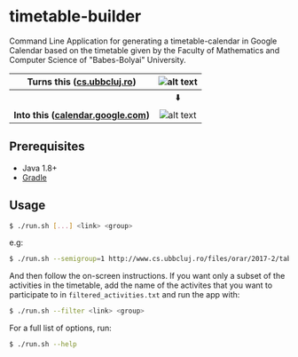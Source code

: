 # timetable-builder

Command Line Application for generating a timetable-calendar in Google Calendar based on the timetable given by the Faculty of Mathematics and Computer Science of "Babes-Bolyai" University.

| **Turns this ([cs.ubbcluj.ro](http://www.cs.ubbcluj.ro/files/orar/2017-2/tabelar/index.html))** | ![alt text](https://imgur.com/a/QNe7W "Before") |
|:-----------------------------------------------------------------------------------------------:|:-----------------------------------------------------:|
|                                                                                                 | ⬇️                                                     |
| **Into this ([calendar.google.com](https://calendar.google.com))**                              | ![alt text](https://imgur.com/a/JCFV6 "After")  |

## Prerequisites

- Java 1.8+
- [Gradle](https://gradle.org/install)

## Usage

```bash
$ ./run.sh [...] <link> <group>
```
e.g:

```bash
$ ./run.sh --semigroup=1 http://www.cs.ubbcluj.ro/files/orar/2017-2/tabelar/IE3.html 931
```

And then follow the on-screen instructions. If you want only a subset of the activities in the timetable, add the name of the activites that you want to participate to in `filtered_activities.txt` and run the app with:

```bash
$ ./run.sh --filter <link> <group>
```

For a full list of options, run:

```bash
$ ./run.sh --help
```

